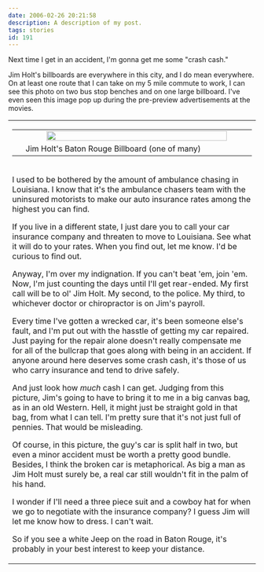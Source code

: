 ```yaml
---
date: 2006-02-26 20:21:58
description: A description of my post.
tags: stories
id: 191
---
```

Next time I get in an accident, I'm gonna get me some "crash cash."

Jim Holt's billboards are everywhere in this city, and I do mean everywhere.  On at least one route that I can take on my 5 mile commute to work, I can see this photo on two bus stop benches and on one large billboard.  I've even seen this image pop up during the pre-preview advertisements at the movies.
<!--more-->
<table><tr><td>
<table cellpadding="2" align="right"><tr><td width="5" rowspan="2"><spacer type="block" width="5" height="1"></spacer></td><td width="650" ><center><img src="/img/jimholt.jpg"/ width="90%"/></center></td></tr><tr><td class="caption" width="650">Jim Holt's Baton Rouge Billboard (one of many)</td></tr></table></td></tr><tr><td>

I used to be bothered by the amount of ambulance chasing in Louisiana.  I know that it's the ambulance chasers team with the uninsured motorists to make our auto insurance rates among the highest you can find.

If you live in a different state, I just dare you to call your car insurance company and threaten to move to Louisiana.  See what it will do to your rates.  When you find out, let me know.  I'd be curious to find out.

Anyway, I'm over my indignation.  If you can't beat 'em, join 'em.  Now, I'm just counting the days until I'll get rear-ended.  My first call will be to ol' Jim Holt.  My second, to the police.  My third, to whichever doctor or chiropractor is on Jim's payroll.  

Every time I've gotten a wrecked car, it's been someone else's fault, and I'm put out with the hasstle of getting my car repaired.  Just paying for the repair alone doesn't really compensate me for all of the bullcrap that goes along with being in an accident.  If anyone around here deserves some crash cash, it's those of us who carry insurance and tend to drive safely.

And just look how <i>much</i> cash I can get.  Judging from this picture, Jim's going to have to bring it to me in a big canvas bag, as in an old Western.  Hell, it might just be straight gold in that bag, from what I can tell.  I'm pretty sure that it's not just full of pennies.  That would be misleading.

Of course, in this picture, the guy's car is split half in two, but even a minor accident must be worth a pretty good bundle.  Besides, I think the broken car is metaphorical.  As big a man as Jim Holt must surely be, a real car still wouldn't fit in the palm of his hand.

I wonder if I'll need a three piece suit and a cowboy hat for when we go to negotiate with the insurance company?  I guess Jim will let me know how to dress.  I can't wait.  

So if you see a white Jeep on the road in Baton Rouge, it's probably in your best interest to keep your distance.</td></tr></table>